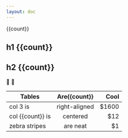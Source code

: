 ```yaml
---
layout: doc
---
```


<script setup>
import { ref } from 'vue'
import { useData  } from 'vitepress'

console.log(useData())
const count = ref(1);
</script>

<div class="cursor-pointer select-none" @click="count = count + 2">{{count}}</div>

## h1 {{count}}

## h2 {{count}}

:tada: :100:

| Tables        |      Are{{count}}      |  Cool |
| ------------- | :-----------: | ----: |
| col 3 is      | right-aligned | $1600 |
| col {{count}} is      |   centered    |   $12 |
| zebra stripes |   are neat    |    $1 |

<div class="h-100 w-100 bg-red"></div>
